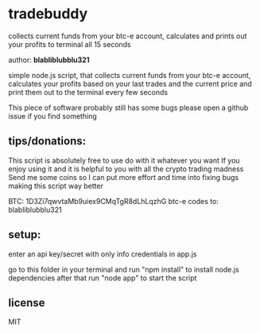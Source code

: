 # tradebuddy

collects current funds from your btc-e account, calculates and prints out your profits to terminal all 15 seconds

author: **blabliblubblu321**

simple node.js script, that collects current funds from your btc-e account, 
calculates your profits based on your last trades and the current price and
print them out to the terminal every few seconds

This piece of software probably still has some bugs please open a github issue if you find something

## tips/donations:

This script is absolutely free to use do with it whatever you want
If you enjoy using it and it is helpful to you with all the crypto trading madness
Send me some coins so I can put more effort and time into fixing bugs making this script way better

BTC: 1D3Zi7qwvtaMb9uiex9CMqTgR8dLhLqzhG
btc-e codes to: blabliblubblu321

## setup:
enter an api key/secret with only info credentials in app.js

go to this folder in your terminal and run "npm install" to install node.js dependencies
after that run "node app" to start the script

## license

MIT
